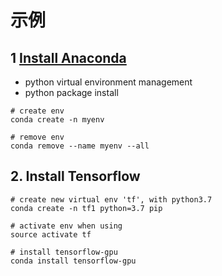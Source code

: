 # 示例

## 1 [Install Anaconda](https://docs.anaconda.com/anaconda/install/linux/)
* python virtual environment management
* python package install
```
# create env
conda create -n myenv

# remove env
conda remove --name myenv --all
```

## 2. Install Tensorflow
```
# create new virtual env 'tf', with python3.7
conda create -n tf1 python=3.7 pip

# activate env when using
source activate tf

# install tensorflow-gpu
conda install tensorflow-gpu
```


